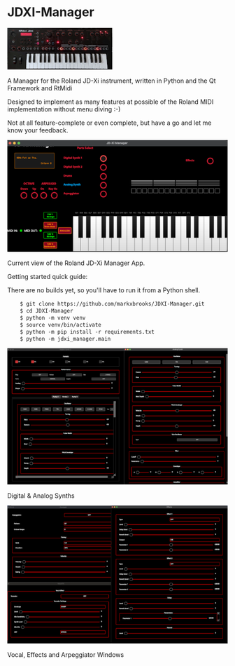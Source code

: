 # JDXI-Manager

![image info](./resources/jdxi.png)

A Manager for the Roland JD-Xi instrument, written in Python and the Qt Framework and RtMidi 

Designed to implement as many features at possible of the Roland MIDI implementation without menu diving :-)

Not at all feature-complete or even complete, but have a go and let me know your feedback.

<a href="./resources/main_window.png" rel="Current view of the Roland JD-Xi Manager App">![image info](./resources/main_window_600.png ) </a>

Current view of the Roland JD-Xi Manager App.


Getting started quick guide:

There are no builds yet, so you'll have to run it from a Python shell.

```code 
    $ git clone https://github.com/markxbrooks/JDXI-Manager.git
    $ cd JDXI-Manager
    $ python -m venv venv
    $ source venv/bin/activate
    $ python -m pip install -r requirements.txt
    $ python -m jdxi_manager.main
```

<a href="./resources/digital_analog_synths.png" rel="Digital & Analog Synths">![image info](./resources/digital_analog_synths_600.png ) </a>

Digital & Analog Synths

<a href="./resources/effects.png" rel="Vocal, Effects and Arpeggiator Windows">![image info](./resources/effects_600.png )</a>

Vocal, Effects and Arpeggiator Windows
